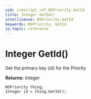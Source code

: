 ```yaml
---
uid: crmscript_ref_NSPriority_GetId
title: Integer GetId()
intellisense: NSPriority.GetId
keywords: NSPriority, GetId
so.topic: reference
---
```


# Integer GetId()

Get the primary key (id) for the Priority

**Returns:** Integer

```crmscript
NSPriority thing;
Integer id = thing.GetId();
```

